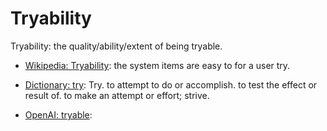# Tryability

Tryability: the quality/ability/extent of being tryable.

<div data-chatgpt-prompt="explain tryability (system quality attribute, non-functional requirement, cross-functional contraint)"></div>

* [Wikipedia: Tryability](https://wikipedia.org/wiki/Tryability): the system items are easy to for a user try.

* [Dictionary: try](https://www.dictionary.com/browse/try): Try. to attempt to do or accomplish. to test the effect or result of. to make an attempt or effort; strive.

* [OpenAI: tryable](https:://openai.com): <div data-chatgpt-prompt="define tryable (computers and software)"></div>
